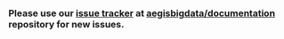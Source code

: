 ### Please use our [issue tracker] at [aegisbigdata/documentation] repository for new issues.


[issue tracker]: https://github.com/aegisbigdata/documentation/issues/
[aegisbigdata/documentation]: https://github.com/aegisbigdata/documentation/